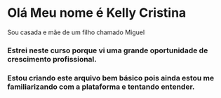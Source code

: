 # Olá Meu nome é Kelly Cristina 
Sou casada e mãe de um filho chamado Miguel
### Estrei neste curso porque vi uma grande oportunidade de crescimento profissional.
### Estou criando este arquivo bem básico pois ainda estou me familiarizando com a plataforma e tentando entender. 
